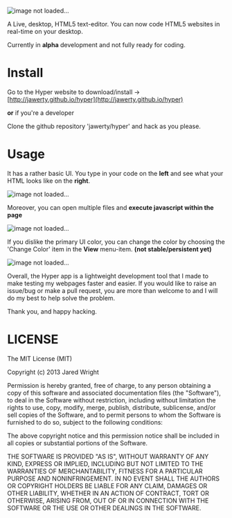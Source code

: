 ![image not loaded...](https://raw.github.com/jawerty/Hyper/master/hyper_title.png)

A Live, desktop, HTML5 text-editor. You can now code HTML5 websites in real-time on your desktop.

Currently in **alpha** development and not fully ready for coding.

# Install
Go to the Hyper website to download/install -> [http://jawerty.github.io/hyper](http://jawerty.github.io/hyper)

**or** if you're a developer

Clone the github repository 'jawerty/hyper' and hack as you please.

# Usage 
It has a rather basic UI. You type in your code on the **left** and see what your HTML looks like on the **right**.

![image not loaded...](https://raw.github.com/jawerty/Hyper/master/screenshots/2.png)

Moreover, you can open multiple files and **execute javascript within the page**

![image not loaded...](https://raw.github.com/jawerty/Hyper/master/screenshots/4.png)

If you dislike the primary UI color, you can change the color by choosing the 'Change Color' item in the **View** menu-item. **(not stable/persistent yet)**

![image not loaded...](https://raw.github.com/jawerty/Hyper/master/screenshots/5.png)

Overall, the Hyper app is a lightweight development tool that I made to make testing my webpages faster and easier. If you would like to raise an issue/bug or make a pull request, you are more than welcome to and I will do my best to help solve the problem.

Thank you, and happy hacking.

# LICENSE

The MIT License (MIT)

Copyright (c) 2013 Jared Wright

Permission is hereby granted, free of charge, to any person obtaining a copy
of this software and associated documentation files (the "Software"), to deal
in the Software without restriction, including without limitation the rights
to use, copy, modify, merge, publish, distribute, sublicense, and/or sell
copies of the Software, and to permit persons to whom the Software is
furnished to do so, subject to the following conditions:

The above copyright notice and this permission notice shall be included in
all copies or substantial portions of the Software.

THE SOFTWARE IS PROVIDED "AS IS", WITHOUT WARRANTY OF ANY KIND, EXPRESS OR
IMPLIED, INCLUDING BUT NOT LIMITED TO THE WARRANTIES OF MERCHANTABILITY,
FITNESS FOR A PARTICULAR PURPOSE AND NONINFRINGEMENT. IN NO EVENT SHALL THE
AUTHORS OR COPYRIGHT HOLDERS BE LIABLE FOR ANY CLAIM, DAMAGES OR OTHER
LIABILITY, WHETHER IN AN ACTION OF CONTRACT, TORT OR OTHERWISE, ARISING FROM,
OUT OF OR IN CONNECTION WITH THE SOFTWARE OR THE USE OR OTHER DEALINGS IN
THE SOFTWARE.
